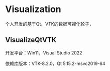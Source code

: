 # Visualization

个人开发的基于Qt、VTK的数据可视化轮子，

## VisualizeQtVTK

开发平台：Win11，Visual Studio 2022

依赖库版本：VTK-8.2.0，Qt 5.15.2-msvc2019-64
